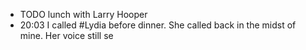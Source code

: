 - TODO lunch with Larry Hooper
- 20:03 I called #Lydia before dinner. She called back in the midst of mine. Her voice still se